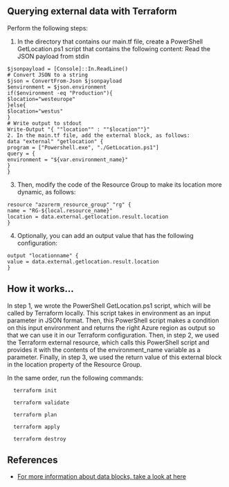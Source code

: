 ## Querying external data with Terraform

Perform the following steps:
1. In the directory that contains our main.tf file, create a PowerShell
GetLocation.ps1 script that contains the following content:
Read the JSON payload from stdin
```
$jsonpayload = [Console]::In.ReadLine()
# Convert JSON to a string
$json = ConvertFrom-Json $jsonpayload
$environment = $json.environment
if($environment -eq "Production"){
$location="westeurope"
}else{
$location="westus"
}
# Write output to stdout
Write-Output "{ ""location"" : ""$location""}"
2. In the main.tf file, add the external block, as follows:
data "external" "getlocation" {
program = ["Powershell.exe", "./GetLocation.ps1"]
query = {
environment = "${var.environment_name}"
}
}
```
3. Then, modify the code of the Resource Group to make its location more dynamic, as follows:
```
resource "azurerm_resource_group" "rg" {
name = "RG-${local.resource_name}"
location = data.external.getlocation.result.location
}
```
4. Optionally, you can add an output value that has the following configuration:
```
output "locationname" {
value = data.external.getlocation.result.location
}
```

## How it works…
In step 1, we wrote the PowerShell GetLocation.ps1 script, which will be called by Terraform locally. This script takes in environment as an input parameter in JSON format.
Then, this PowerShell script makes a condition on this input environment and returns the right Azure region as output so that we can use it in our Terraform configuration.
Then, in step 2, we used the Terraform external resource, which calls this PowerShell script and provides it with the contents of the environment_name variable as a parameter.
Finally, in step 3, we used the return value of this external block in the location property of the Resource Group.

In the same order, run the following commands:
```
  terraform init

  terraform validate
  
  terraform plan 

  terraform apply 

  terraform destroy 

```

## References
- [For more information about data blocks, take a look at here](https://www.terraform.io/language/data-sources)

